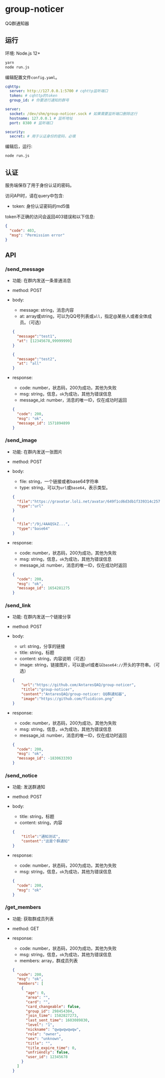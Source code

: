 # group-noticer
QQ群通知器

## 运行

环境: Node.js 12+

```bash
yarn
node run.js
```

编辑配置文件`config.yaml`。

```yaml
cqhttp:
  server: http://127.0.0.1:5700 # cqhttp监听端口
  token: # cqhttp的token
  group_id: # 你要进行通知的群号

server:
  socket: /dev/shm/group-noticer.sock # 如果需要监听端口删除这行
  hostname: 127.0.0.1 # 监听地址
  port: 8380 # 监听端口

security:
  secret: # 用于认证身份的密码，必填
```

编辑后，运行: 

```bash
node run.js
```

## 认证

服务端保存了用于身份认证的密码。

访问API时，请在query中包含: 

- token: 身份认证密码的md5值

token不正确的访问会返回403错误和以下信息: 

```json
{
  "code": 403,
  "msg": "Permission error"
}
```

## API

### /send_message

- 功能: 在群内发送一条普通消息

- method: POST

- body: 

  - message: string，消息内容
  - at: array或string，可以为QQ号列表或`all`，指定@某些人或者全体成员。（可选）

  ```json
  {
    "message":"test1",
    "at": [12345678,99999999]
  }
  ```

  ```json
  {
    "message":"test2",
    "at": "all"
  }
  ```

- response: 

  - code: number，状态码，200为成功，其他为失败
  - msg: string，信息，`ok`为成功，其他为错误信息
  - message_id: number，消息的唯一ID，仅在成功时返回

  ```json
  {
    "code": 200,
    "msg": "ok",
    "message_id": 1571894899
  }
  ```

### /send_image

- 功能: 在群内发送一张图片

- method: POST

- body: 

  - file: string，一个链接或者base64字符串
  - type: string，可以为`url`或`base64`，表示类型。

  ```json
  {
    "file":"https://gravatar.loli.net/avatar/649f1cd6d3db1f339314c2575c9ab163?s=1024",
    "type":"url"
  }
  ```

  ```json
  {
    "file":"/9j/4AAQSkZ...",
    "type":"base64"
  }
  ```

- response: 

  - code: number，状态码，200为成功，其他为失败
  - msg: string，信息，`ok`为成功，其他为错误信息
  - message_id: number，消息的唯一ID，仅在成功时返回

  ```json
  {
    "code": 200,
    "msg": "ok",
    "message_id": 1654281275
  }
  ```

### /send_link

- 功能: 在群内发送一个链接分享

- method: POST

- body: 

  - url: string，分享的链接
  - title: string，标题
  - content: string，内容说明（可选）
  - image: string，链接图片，可以是url或者以`base64://`开头的字符串。（可选）

  ```json
  {
      "url":"https://github.com/AntaresQAQ/group-noticer",
      "title":"group-noticer",
      "content":"AntaresQAQ/group-noticer: QQ群通知器",
      "image":"https://github.com/fluidicon.png"
  }
  ```

- response: 

  - code: number，状态码，200为成功，其他为失败
  - msg: string，信息，`ok`为成功，其他为错误信息
  - message_id: number，消息的唯一ID，仅在成功时返回

  ```json
  {
    "code": 200,
    "msg": "ok",
    "message_id": -1830633393
  }
  ```

### /send_notice

- 功能: 发送群通知

- method: POST

- body: 

  - title: string，标题
  - content: string，内容

  ```json
  {
      "title":"通知测试",
      "content":"这是个群通知"
  }
  ```

- response: 

  - code: number，状态码，200为成功，其他为失败
  - msg: string，信息，`ok`为成功，其他为错误信息

  ```json
  {
    "code": 200,
    "msg": "ok"
  }
  ```

### /get_members

- 功能: 获取群成员列表

- method: GET

- response: 

  - code: number，状态码，200为成功，其他为失败
  - msg: string，信息，`ok`为成功，其他为错误信息
  - members: array，群成员列表

  ```json
  {
    "code": 200,
    "msg": "ok",
    "members": [
      {
        "age": 0,
        "area": "",
        "card": "",
        "card_changeable": false,
        "group_id": 298454304,
        "join_time": 1582827273,
        "last_sent_time": 1603089830,
        "level": "1",
        "nickname": "qwqwqwqwqw",
        "role": "owner",
        "sex": "unknown",
        "title": "",
        "title_expire_time": 0,
        "unfriendly": false,
        "user_id": 12345678
      }
    ]
  }
  ```

  

